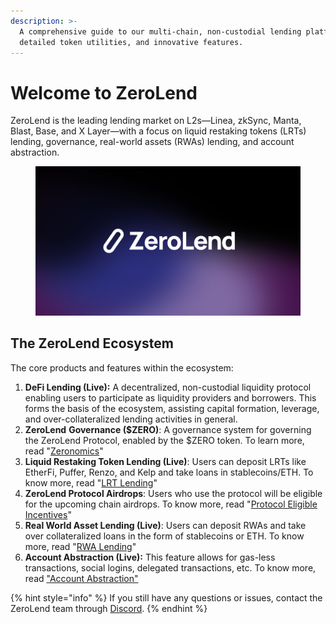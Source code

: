 ```yaml
---
description: >-
  A comprehensive guide to our multi-chain, non-custodial lending platform,
  detailed token utilities, and innovative features.
---
```


# Welcome to ZeroLend

ZeroLend is the leading lending market on L2s—Linea, zkSync, Manta, Blast, Base, and X Layer—with a focus on liquid restaking tokens (LRTs) lending, governance, real-world assets (RWAs) lending, and account abstraction.

<figure><img src=".gitbook/assets/ZL Logo.png" alt=""><figcaption></figcaption></figure>

## The ZeroLend Ecosystem

The core products and features within the ecosystem:&#x20;

1. **DeFi Lending (Live):** A decentralized, non-custodial liquidity protocol enabling users to participate as liquidity providers and borrowers. This forms the basis of the ecosystem, assisting capital formation, leverage, and over-collateralized lending activities in general.
2. **ZeroLend** **Governance ($ZERO)**: A governance system for governing the ZeroLend Protocol, enabled by the $ZERO token. To learn more, read "[Zeronomics](governance/token-overview/)"
3. **Liquid Restaking Token Lending (Live)**: Users can deposit LRTs like EtherFi, Puffer, Renzo, and Kelp and take loans in stablecoins/ETH. To know more, read "[LRT Lending](features/lrt-lending.md)"
4. **ZeroLend Protocol Airdrops**: Users who use the protocol will be eligible for the upcoming chain airdrops. To know more, read "[Protocol Eligible Incentives](airdrop-incentives/protocol-eligible-incentives.md)"
5. **Real World Asset Lending (Live)**: Users can deposit RWAs and take over collateralized loans in the form of stablecoins or ETH. To know more, read "[RWA Lending](features/rwa-lending.md)"
6. **Account Abstraction (Live):** This feature allows for gas-less transactions, social logins, delegated transactions, etc. To know more, read ["Account Abstraction"](features/account-abstraction-aa.md)

{% hint style="info" %}
If you still have any questions or issues, contact the ZeroLend team through [Discord](https://discord.gg/zerolend).
{% endhint %}
